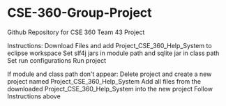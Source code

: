 # CSE-360-Group-Project
Github Repository for CSE 360 Team 43 Project

Instructions:
  Download Files and add Project_CSE_360_Help_System to eclipse workspace
  Set slf4j jars in module path and sqlite jar in class path
  Set run configurations
  Run project

If module and class path don't appear:
  Delete project and create a new project named Project_CSE_360_Help_System
  Add all files from the downloaded Project_CSE_360_Help_System into the new project
  Follow Instructions above
